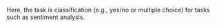 Here, the task is classification (e.g., yes/no or multiple choice) for tasks such as sentiment analysis. 
